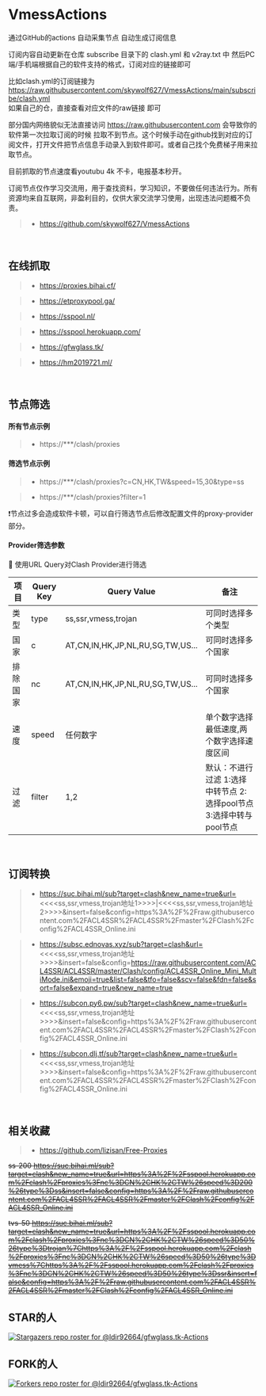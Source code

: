 # VmessActions
通过GitHub的actions 自动采集节点 
自动生成订阅信息

订阅内容自动更新在仓库 subscribe 目录下的 clash.yml 和 v2ray.txt 中
然后PC端/手机端根据自己的软件支持的格式，订阅对应的链接即可

比如clash.yml的订阅链接为 https://raw.githubusercontent.com/skywolf627/VmessActions/main/subscribe/clash.yml  
如果自己的仓，直接查看对应文件的raw链接 即可

部分国内网络貌似无法直接访问  https://raw.githubusercontent.com  会导致你的软件第一次拉取订阅的时候 拉取不到节点。这个时候手动在github找到对应的订阅文件，打开文件把节点信息手动录入到软件即可。或者自己找个免费梯子用来拉取节点。

目前抓取的节点速度看youtubu 4k 不卡，电报基本秒开。

订阅节点仅作学习交流用，用于查找资料，学习知识，不要做任何违法行为。所有资源均来自互联网，非盈利目的，仅供大家交流学习使用，出现违法问题概不负责。

> - https://github.com/skywolf627/VmessActions

<br>

## 在线抓取
 
> - https://proxies.bihai.cf/

> - https://etproxypool.ga/

> - https://sspool.nl/

> - https://sspool.herokuapp.com/

> - https://gfwglass.tk/

> - https://hm2019721.ml/

<br>

## 节点筛选

#### 所有节点示例

> - https://***/clash/proxies	

#### 筛选节点示例

> - https://***/clash/proxies?c=CN,HK,TW&speed=15,30&type=ss

> - https://***/clash/proxies?filter=1	
               
❗️节点过多会造成软件卡顿，可以自行筛选节点后修改配置文件的proxy-provider部分。

#### Provider筛选参数

🌟 使用URL Query对Clash Provider进行筛选

| 项目            | Query Key      | Query Value                            | 备注                                                           |
|----------------|----------------|----------------------------------------|----------------------------------------------------------------|
| 类型            | type           | ss,ssr,vmess,trojan                    | 可同时选择多个类型                                                               |
| 国家            | c              | AT,CN,IN,HK,JP,NL,RU,SG,TW,US...       | 可同时选择多个国家                                                               |
| 排除国家        | nc             | AT,CN,IN,HK,JP,NL,RU,SG,TW,US...       | 可同时选择多个国家                                                               |
| 速度            | speed          | 任何数字                                | 单个数字选择最低速度,两个数字选择速度区间                                                   |
| 过滤            | filter         | 1,2                                    | 默认：不进行过滤 1:选择中转节点 2:选择pool节点 3:选择中转与pool节点                                |

<br>

## 订阅转换

> - https://suc.bihai.ml/sub?target=clash&new_name=true&url=<<<<ss,ssr,vmess,trojan地址1>>>>|<<<<ss,ssr,vmess,trojan地址2>>>>&insert=false&config=https%3A%2F%2Fraw.githubusercontent.com%2FACL4SSR%2FACL4SSR%2Fmaster%2FClash%2Fconfig%2FACL4SSR_Online.ini

> - https://subsc.ednovas.xyz/sub?target=clash&url=<<<<ss,ssr,vmess,trojan地址>>>>&insert=false&config=https://raw.githubusercontent.com/ACL4SSR/ACL4SSR/master/Clash/config/ACL4SSR_Online_Mini_MultiMode.ini&emoji=true&list=false&tfo=false&scv=false&fdn=false&sort=false&expand=true&new_name=true

> - https://subcon.py6.pw/sub?target=clash&new_name=true&url=<<<<ss,ssr,vmess,trojan地址>>>>&insert=false&config=https%3A%2F%2Fraw.githubusercontent.com%2FACL4SSR%2FACL4SSR%2Fmaster%2FClash%2Fconfig%2FACL4SSR_Online.ini

> - https://subcon.dlj.tf/sub?target=clash&new_name=true&url=<<<<ss,ssr,vmess,trojan地址>>>>&insert=false&config=https%3A%2F%2Fraw.githubusercontent.com%2FACL4SSR%2FACL4SSR%2Fmaster%2FClash%2Fconfig%2FACL4SSR_Online.ini

<br>

## 相关收藏

> - https://github.com/lizisan/Free-Proxies

~~ss-200   https://suc.bihai.ml/sub?target=clash&new_name=true&url=https%3A%2F%2Fsspool.herokuapp.com%2Fclash%2Fproxies%3Fnc%3DCN%2CHK%2CTW%26speed%3D200%26type%3Dss&insert=false&config=https%3A%2F%2Fraw.githubusercontent.com%2FACL4SSR%2FACL4SSR%2Fmaster%2FClash%2Fconfig%2FACL4SSR_Online.ini~~

~~tvs-50   https://suc.bihai.ml/sub?target=clash&new_name=true&url=https%3A%2F%2Fsspool.herokuapp.com%2Fclash%2Fproxies%3Fnc%3DCN%2CHK%2CTW%26speed%3D50%26type%3Dtrojan%7Chttps%3A%2F%2Fsspool.herokuapp.com%2Fclash%2Fproxies%3Fnc%3DCN%2CHK%2CTW%26speed%3D50%26type%3Dvmess%7Chttps%3A%2F%2Fsspool.herokuapp.com%2Fclash%2Fproxies%3Fnc%3DCN%2CHK%2CTW%26speed%3D50%26type%3Dssr&insert=false&config=https%3A%2F%2Fraw.githubusercontent.com%2FACL4SSR%2FACL4SSR%2Fmaster%2FClash%2Fconfig%2FACL4SSR_Online.ini~~


## STAR的人
[![Stargazers repo roster for @ldir92664/gfwglass.tk-Actions](https://reporoster.com/stars/ldir92664/gfwglass.tk-Actions)](https://github.com/ldir92664/gfwglass.tk-Actions/stargazers)
  

## FORK的人
[![Forkers repo roster for @ldir92664/gfwglass.tk-Actions](https://reporoster.com/forks/ldir92664/gfwglass.tk-Actions)](https://github.com/ldir92664/gfwglass.tk-Actions/network/members)

